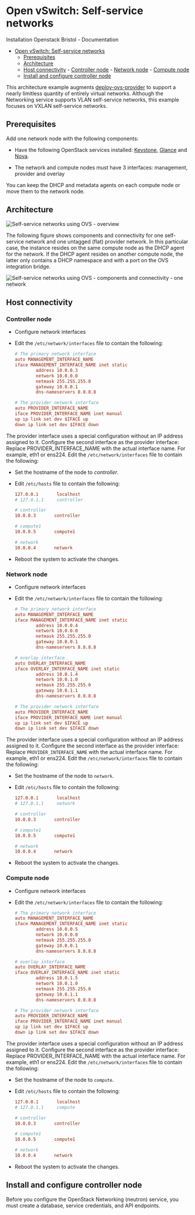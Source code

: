 # Open vSwitch: Self-service networks

Installation Openstack Bristol - Documentation

<!-- TOC depthFrom:1 depthTo:6 withLinks:1 updateOnSave:1 orderedList:0 -->

- [Open vSwitch: Self-service networks](#open-vswitch-self-service-networks)
	- [Prerequisites](#prerequisites)
	- [Architecture](#architecture)
  - [Host connectivity](#host-connectivity)
		- [Controller node](#controller-node)
		- [Network node](#network-node)
		- [Compute node](#compute-node)
  - [Install and configure controller node](#install-and-configure-controller-node)

This architecture example augments [deploy-ovs-provider](https://docs.openstack.org/neutron/queens/admin/deploy-ovs-provider.html#deploy-ovs-provider) to support
a nearly limitless quantity of entirely virtual networks. Although the
Networking service supports VLAN self-service networks, this example
focuses on VXLAN self-service networks.

## Prerequisites

Add one network node with the following components:

* Have the following OpenStack services installed:
  [Keystone](https://docs.openstack.org/keystone/queens/install/),
  [Glance](https://docs.openstack.org/glance/queens/install/) and
  [Nova](https://docs.openstack.org/nova/queens/install/).

* The network and compute nodes must have 3 interfaces: management, provider and overlay

You can keep the DHCP and metadata agents on each compute node or
move them to the network node.

## Architecture

![Self-service networks using OVS - overview](figures/deploy-ovs-selfservice-overview.png)

The following figure shows components and connectivity for one self-service
network and one untagged (flat) provider network. In this particular case, the
instance resides on the same compute node as the DHCP agent for the network.
If the DHCP agent resides on another compute node, the latter only contains
a DHCP namespace and with a port on the OVS integration bridge.

![Self-service networks using OVS - components and connectivity - one network](figures/deploy-ovs-selfservice-compconn1.png)

## Host connectivity

### Controller node

- Configure network interfaces

- Edit the `/etc/network/interfaces` file to contain the following:

  ```ini
  # The primary network interface
  auto MANAGEMENT_INTERFACE_NAME
  iface MANAGEMENT_INTERFACE_NAME inet static
          address 10.0.0.3
          network 10.0.0.0
          netmask 255.255.255.0
          gateway 10.0.0.1
          dns-nameservers 8.8.8.8

  # The provider network interface
  auto PROVIDER_INTERFACE_NAME
  iface PROVIDER_INTERFACE_NAME inet manual
  up ip link set dev $IFACE up
  down ip link set dev $IFACE down
  ```

The provider interface uses a special configuration without an IP address
assigned to it. Configure the second interface as the provider interface:
Replace PROVIDER_INTERFACE_NAME with the actual interface name.
For example, eth1 or ens224. Edit the `/etc/network/interfaces` file to contain
the following:

- Set the hostname of the node to *controller*.

- Edit `/etc/hosts` file to contain the following:

  ```ini
  127.0.0.1       localhost
  # 127.0.1.1     controller

  # controller
  10.0.0.3       controller

  # compute1
  10.0.0.5       compute1

  # network
  10.0.0.4       network
  ```

- Reboot the system to activate the changes.

### Network node

- Configure network interfaces

- Edit the ``/etc/network/interfaces`` file to contain the following:

  ```ini
  # The primary network interface
  auto MANAGEMENT_INTERFACE_NAME
  iface MANAGEMENT_INTERFACE_NAME inet static
          address 10.0.0.4
          network 10.0.0.0
          netmask 255.255.255.0
          gateway 10.0.0.1
          dns-nameservers 8.8.8.8

  # overlay interface
  auto OVERLAY_INTERFACE_NAME
  iface OVERLAY_INTERFACE_NAME inet static
          address 10.0.1.4
          network 10.0.1.0
          netmask 255.255.255.0
          gateway 10.0.1.1
          dns-nameservers 8.8.8.8

  # The provider network interface
  auto PROVIDER_INTERFACE_NAME
  iface PROVIDER_INTERFACE_NAME inet manual
  up ip link set dev $IFACE up
  down ip link set dev $IFACE down
  ```

The provider interface uses a special configuration without an IP address
assigned to it. Configure the second interface as the provider interface:
Replace `PROVIDER_INTERFACE_NAME` with the actual interface name.
For example, eth1 or ens224. Edit the `/etc/network/interfaces` file to contain the following:

- Set the hostname of the node to `network`.

- Edit `/etc/hosts` file to contain the following:

  ```ini
  127.0.0.1       localhost
  # 127.0.1.1     network

  # controller
  10.0.0.3       controller

  # compute1
  10.0.0.5       compute1

  # network
  10.0.0.4       network
  ```

- Reboot the system to activate the changes.

### Compute node

- Configure network interfaces

- Edit the `/etc/network/interfaces` file to contain the following:

  ```ini
  # The primary network interface
  auto MANAGEMENT_INTERFACE_NAME
  iface MANAGEMENT_INTERFACE_NAME inet static
          address 10.0.0.5
          network 10.0.0.0
          netmask 255.255.255.0
          gateway 10.0.0.1
          dns-nameservers 8.8.8.8

  # overlay interface
  auto OVERLAY_INTERFACE_NAME
  iface OVERLAY_INTERFACE_NAME inet static
          address 10.0.1.5
          network 10.0.1.0
          netmask 255.255.255.0
          gateway 10.0.1.1
          dns-nameservers 8.8.8.8

  # The provider network interface
  auto PROVIDER_INTERFACE_NAME
  iface PROVIDER_INTERFACE_NAME inet manual
  up ip link set dev $IFACE up
  down ip link set dev $IFACE down
  ```

The provider interface uses a special configuration without an IP address
assigned to it. Configure the second interface as the provider interface:
Replace PROVIDER_INTERFACE_NAME with the actual interface name.
For example, eth1 or ens224. Edit the `/etc/network/interfaces` file to contain the following:

- Set the hostname of the node to `compute`.

- Edit `/etc/hosts` file to contain the following:

  ```ini
  127.0.0.1       localhost
  # 127.0.1.1     compute

  # controller
  10.0.0.3       controller

  # compute1
  10.0.0.5       compute1

  # network
  10.0.0.4       network
  ```

- Reboot the system to activate the changes.

## Install and configure controller node

Before you configure the OpenStack Networking (neutron) service, you
must create a database, service credentials, and API endpoints.
